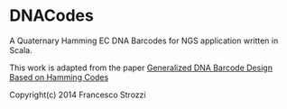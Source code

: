 DNACodes
========

A Quaternary Hamming EC DNA Barcodes for NGS application written in Scala.

This work is adapted from the paper [Generalized DNA Barcode Design Based on Hamming Codes](http://www.plosone.org/article/info%3Adoi%2F10.1371%2Fjournal.pone.0036852)



Copyright(c) 2014 Francesco Strozzi


